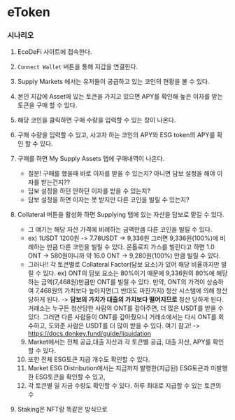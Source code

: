 # eToken

### 시나리오

1. EcoDeFi 사이트에 접속한다.
2. `Connect Wallet` 버튼을 통해 지갑을 연결한다.
3. Supply Markets 에서는 유저들이 공급하고 있는 코인의 현황을 볼 수 있다.
4. 본인 지갑에 Asset에 있는 토큰을 가지고 있으면 APY를 확인해 높은 이자를 받는 토큰을 구매 할 수 있다.
5. 해당 코인을 클릭하면 구매 수량을 입력할 수 있는 창이 나온다.
6. 구매 수량을 입력할 수 있고, 사고자 하는 코인의 APY와 ESG token의 APY를 확인 할 수 있다.
7. 구매를 하면 My Supply Assets 탭에 구매내역이 나온다.
   - 질문! 구매를 했을때 바로 이자를 받을 수 있는지? 아니면 담보 설정을 해야 이자를 받는건지??
   - 담보 설정을 하던 안하던 이자를 받을 수 있는지?
   - 담보 설정을 하면 이자는 못 받지만 다른 코인을 빌릴 수 있는지?
8. Collateral 버튼을 활성화 하면 Supplying 탭에 있는 자산을 담보로 맡길 수 있다.
   - 그 얘기는 해당 자산 가격에 비례하는 금액만큼 다른 코인을 빌릴 수 있다.
   - ex) 1USDT 1200원 -> 7.78USDT -> 9,336원 그러면 9,336원(100%)에 비례하는 만큼 다른 코인을 빌릴 수 있다. 
     온톨로지 가스를 빌린다고 하면 1.0 ONT -> 580원이니까 약 16.0 ONT -> 9,280원(100%) 만큼 빌릴 수 있다.
   - 그러나!!
     각 토큰별로 Collateral Factor(담보 요소)가 있어 해당 비율까지만 빌릴 수 있다.
     ex) ONT의 담보 요소는 80%이기 때문에 9,336원의 80%에 해당하는 금액(7,468원)만큼만 ONT를 빌릴 수 있다.
     만약, ONT의 가격이 상승하여 7,468원의 가치보다 높아지면(그 반대도 마찬가지) 청산 시스템에 의해 청산 당하게 된다.
     -> **담보의 가치가 대출의 가치보다 떨어지므로** 청산 당하게 된다. 거래소는 누구든 청산당한 사람의 ONT를 갚아주면, 더 많은 USDT를 받을 수 있다.
     그러면 다른 사람들이 ONT를 갚아줬으니 거래소에서는 다시 ONT를 회수하고, 도와준 사람은 USDT를 더 많이 받을 수 있다.
     여기 참고! -> https://docs.donkey.fund/guide/liquidation

	9. Market에서는 전체 공급,대출 자산과 각 토큰별 공급, 대출 자산, APY를 확인할 수 있다.
	9. 또한 전체 ESG토큰 지급 개수도 확인할 수 있다.
	9. Market ESG Distribution에서는 지금까지 발행한(지급된) ESG토큰과 미발행한 ESG토큰을 확인할 수 있고,
	9. 각 토큰별 일 지금 수량도 확인할 수 있다. 하루 최대로 지급할 수 있는 토큰의 수

13. Staking은 NFT랑 똑같은 방식으로 
